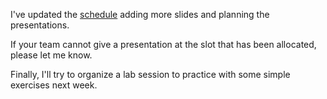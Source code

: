 I've updated the [schedule](schedule.html) adding more slides and
planning the presentations.

If your team cannot give a presentation at the slot that has been
allocated, please let me know.

Finally, I'll try to organize a lab session to practice with some
simple exercises next week.

